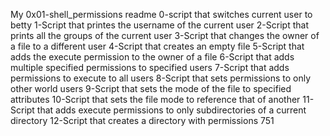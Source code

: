 My 0x01-shell_permissions readme
0-script that switches current user to betty
1-Script that printes the username of the current user
2-Script that prints all the groups of the current user
3-Script that changes the owner of a file to a different user
4-Script that creates an empty file
5-Script that adds the execute permission to the owner of a file
6-Script that adds multiple specified permissions to specified users
7-Script that adds permissions to execute to all users
8-Script that sets permissions to only other world users
9-Script that sets the mode of the file to specified attributes
10-Script that sets the file mode to reference that of another
11-Script that adds execute permissions to only subdirectories of a current directory
12-Script that creates a directory with permissions 751
